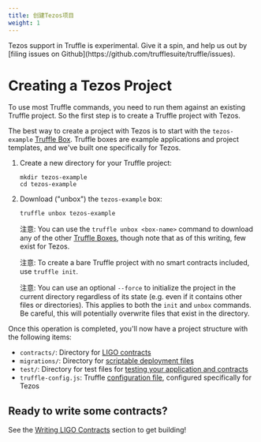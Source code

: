 ```yaml
---
title: 创建Tezos项目
weight: 1
---
```


<p class="alert alert-danger">
Tezos support in Truffle is experimental. Give it a spin, and help us out by [filing issues on Github](https://github.com/trufflesuite/truffle/issues).

# Creating a Tezos Project

To use most Truffle commands, you need to run them against an existing Truffle project. So the first step is to create a Truffle project with Tezos.

The best way to create a project with Tezos is to start with the `tezos-example` [Truffle Box](/boxes). Truffle boxes are example applications and project templates, and we've built one specifically for Tezos.

1. Create a new directory for your Truffle project:

   ```shell
   mkdir tezos-example
   cd tezos-example
   ```

1. Download ("unbox") the `tezos-example` box:

   ```shell
   truffle unbox tezos-example
   ```

   注意: You can use the `truffle unbox <box-name>` command to download any of the other [Truffle Boxes](/boxes), though note that as of this writing, few exist for Tezos.

   注意: To create a bare Truffle project with no smart contracts included, use `truffle init`.

   注意: You can use an optional `--force` to initialize the project in the current directory regardless of its state (e.g. even if it contains other files or directories). This applies to both the `init` and `unbox` commands. Be careful, this will potentially overwrite files that exist in the directory.

Once this operation is completed, you'll now have a project structure with the following items:

- `contracts/`: Directory for [LIGO contracts](/docs/tezos/truffle/getting-started/writing-tezos-contracts)
- `migrations/`: Directory for [scriptable deployment files](/docs/tezos/truffle/getting-started/deploying-tezos-contracts)
- `test/`: Directory for test files for [testing your application and contracts](/docs/tezos/truffle/getting-started/testing-your-tezos-contracts)
- `truffle-config.js`: Truffle [configuration file](/docs/tezos/truffle/reference/configuring-tezos-projects), configured specifically for Tezos

## Ready to write some contracts?

See the [Writing LIGO Contracts](/docs/tezos/truffle/getting-started/writing-tezos-contracts) section to get building!
